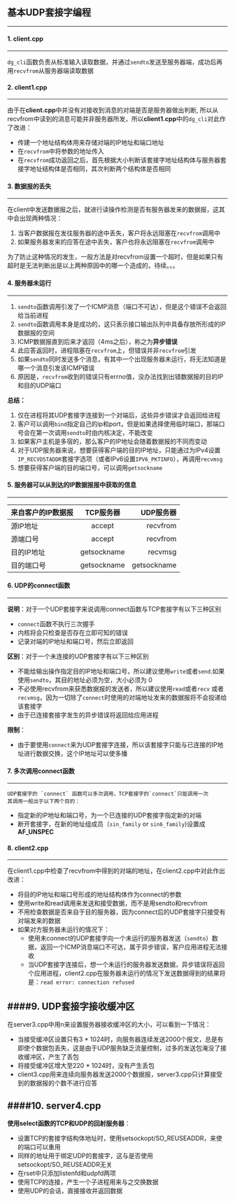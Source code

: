 ## 基本UDP套接字编程
----

#### 1. client.cpp
----
`dg_cli`函数负责从标准输入读取数据，并通过`sendto`发送至服务器端，成功后再用`recvfrom`从服务器端读取数据

#### 2. client1.cpp
----
由于在**client.cpp**中并没有对接收到消息的对端是否是服务器做出判断, 所以从recvfrom中读到的消息可能并非服务器所发，所以**client1.cpp**中的`dg_cli`对此作了改进：

- 传建一个地址结构体用来存储对端的IP地址和端口地址
- 在`recvfrom`中将参数的地址传入
- 在`recvfrom`成功返回之后，首先根据大小判断该套接字地址结构体与服务器套接字地址结构体是否相同，其次判断两个结构体是否相同
  
#### 3. 数据报的丢失
----
  在client中发送数据报之后，就进行读操作检测是否有服务器发来的数据报，这其中会出现两种情况：
    
   1. 当客户数据报在发往服务器的途中丢失，客户将永远阻塞在`recvfrom`调用中
   2. 如果服务器发来的应答在途中丢失，客户也将永远阻塞在`recvfrom`调用中
  
  为了防止这种情况的发生，一般方法是对recvfrom设置一个超时，但是如果只有超时是无法判断出是以上两种原因中的哪一个造成的，待续。。。

#### 4. 服务器未运行
----
1. `sendto`函数调用引发了一个ICMP消息（端口不可达），但是这个错误不会返回给当前进程
2. `sendto`函数调用本身是成功的，这只表示接口输出队列中具备存放所形成的IP数据报的空间
3. ICMP数据报直到后来才返回（4ms之后），称之为**异步错误**
4. 此应答返回时，进程阻塞在`recvfrom`上，但错误并非`recvfrom`引发
5. 如果`sendto`同时发送多个消息，有其中一个出现服务器未运行，将无法知道是哪一个消息引发该ICMP错误
6. 原因是，`recvfrom`收到的错误只有errno值，没办法找到出错数据报的目的IP和目的UDP端口

**总结：**

1. 仅在进程将其UDP套接字连接到一个对端后，这些异步错误才会返回给进程
2. 客户可以调用`bind`指定自己的ip和port，但是如果选择使用临时端口，那端口号会在第一次调用`sendto`时由内核决定，不能改变
3. 如果客户主机是多宿的，那么客户的IP地址会随着数据报的不同而变动
4. 对于UDP服务器来说，想要获得客户端的目的IP地址，只能通过为IPv4设置`IP_RECVDSTADDR`套接字选项（或者IPv6设置`IPV6_PKTINFO`），再调用`recvmsg`
5. 想要获得客户端的目的端口号，可以调用`getsockname`



#### 5. 服务器可以从到达的IP数据报报中获取的信息
----
|来自客户的IP数据报|TCP服务器  |UDP服务器  |
|:-----|:------:|--:|
|源IP地址          |accept     |recvfrom   |
|源端口号          |accept     |recvfrom   |
|目的IP地址        |getsockname|recvmsg    |
|目的端口号        |getsockname|getsockname|


#### 6. UDP的connect函数
----
**说明**：对于一个UDP套接字来说调用connect函数与TCP套接字有以下三种区别
	
 - `connect`函数不执行三次握手
 - 内核将会只检查是否存在立即可知的错误
 - 记录对端的IP地址和端口号，然后立即返回
    
**区别**：对于一个未连接的UDP套接字有以下三种区别
	 
 - 不能给输出操作指定目的IP地址和端口号，所以建议使用`write`或者`send`.如果使用`sendto`，其目的地址必须为空，大小必须为 0
 - 不必使用recvfrom来获悉数据报的发送者，所以建议使用`read`或者`recv` 或者 `recvmsg`，因为一切除了`connect`时使用的对端地址发来的数据报将不会投递给该套接字
 - 由于已连接套接字发生的异步错误将返回给应用进程

**限制**：
 
 - 由于要使用`connect`来为UDP套接字连接，所以该套接字只能与已连接的IP地址进行数据交换，这个IP地址可以使多播

#### 7. 多次调用connect函数
----
	UDP套接字的 `connect` 函数可以多次调用，TCP套接字的`connect`只能调用一次
	其调用一般出于以下两个目的：
	
- 指定新的IP地址和端口号，为一个已连接的UDP套接字指定新的对端
- 断开套接字，在新的地址组成员（`sin_family` or `sin6_family`)设置成**AF_UNSPEC**

#### 8.  client2.cpp
----
在client1.cpp中检查了recvfrom中得到的对端的地址，在client2.cpp中对此作出改进：
- 将目的IP地址和端口号形成的地址结构体作为connect的参数
- 使用write和read调用来发送和接受数据，而不是用sendto和recvfrom
- 不用检查数据是否来自于目的服务器，因为connect后的UDP套接字只接受有对端发来的数据
- 如果对方服务器未运行的情况下：
	- 使用未connect的UDP套接字向一个未运行的服务器发送（`sendto`）数据，返回一个ICMP消息端口不可达，属于异步错误，客户应用进程无法接收
	- 当UDP套接字连接后，想一个未运行的服务器发送数据，异步错误将返回个应用进程，client2.cpp在服务器未运行的情况下发送数据得到的结果将是：`read error: connection refused`

####9. UDP套接字接收缓冲区
----
在server3.cpp中用n来设置服务器接收缓冲区的大小，可以看到一下情况：
- 当接受缓冲区设置只有3 * 1024时，向服务器连续发送2000个报文，总是有即使个数据包丢失，这是由于UDP服务缺乏流量控制，过多的发送包淹没了接收缓冲区，产生了丢包
- 将接受缓冲区增大至220 * 1024时，没有产生丢包
- client3.cpp用来连续向服务器发送2000个数据报，server3.cpp只计算接受到的数据报的个数不进行应答


####10. server4.cpp
----
**使用select函数的TCP和UDP的回射服务器**：
- 设置TCP的套接字结构体地址时，使用setsockopt/SO_REUSEADDR，来使的端口可以重用
- 同样的地址用于绑定UDP的套接字，这与是否使用setsockopt/SO_REUSEADDR无关
- 在rset中只添加listenfd和udpfd两项
- 使用TCP的连接，产生一个子进程用来与之交换数据
- 使用UDP的会话，直接接收并返回数据